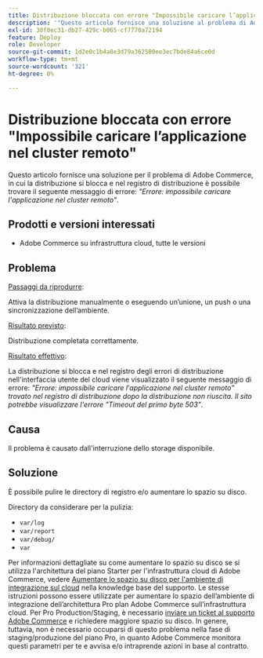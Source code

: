 ```yaml
---
title: Distribuzione bloccata con errore "Impossibile caricare l’applicazione nel cluster remoto"
description: '"Questo articolo fornisce una soluzione al problema di Adobe Commerce, in cui la distribuzione si blocca, e il seguente messaggio di errore è disponibile nel registro di distribuzione: *"Errore: impossibile caricare l’applicazione nel cluster remoto"*."'
exl-id: 30f0ec31-db27-429c-b065-cf7770a72194
feature: Deploy
role: Developer
source-git-commit: 1d2e0c1b4a8e3d79a362500ee3ec7bde84a6ce0d
workflow-type: tm+mt
source-wordcount: '321'
ht-degree: 0%

---
```


# Distribuzione bloccata con errore &quot;Impossibile caricare l’applicazione nel cluster remoto&quot;

Questo articolo fornisce una soluzione per il problema di Adobe Commerce, in cui la distribuzione si blocca e nel registro di distribuzione è possibile trovare il seguente messaggio di errore: *&quot;Errore: impossibile caricare l&#39;applicazione nel cluster remoto&quot;*.

## Prodotti e versioni interessati

* Adobe Commerce su infrastruttura cloud, tutte le versioni

## Problema

<u>Passaggi da riprodurre</u>:

Attiva la distribuzione manualmente o eseguendo un’unione, un push o una sincronizzazione dell’ambiente.

<u>Risultato previsto</u>:

Distribuzione completata correttamente.

<u>Risultato effettivo</u>:

La distribuzione si blocca e nel registro degli errori di distribuzione nell&#39;interfaccia utente del cloud viene visualizzato il seguente messaggio di errore: *&quot;Errore: impossibile caricare l&#39;applicazione nel cluster remoto&quot; trovato nel registro di distribuzione dopo la distribuzione non riuscita. Il sito potrebbe visualizzare l&#39;errore &quot;Timeout del primo byte 503&quot;*.

## Causa

Il problema è causato dall&#39;interruzione dello storage disponibile.

## Soluzione

È possibile pulire le directory di registro e/o aumentare lo spazio su disco.

Directory da considerare per la pulizia:

* `var/log`
* `var/report`
* `var/debug/`
* `var`

Per informazioni dettagliate su come aumentare lo spazio su disco se si utilizza l&#39;architettura del piano Starter per l&#39;infrastruttura cloud di Adobe Commerce, vedere [Aumentare lo spazio su disco per l&#39;ambiente di integrazione sul cloud](/help/how-to/general/increase-disk-space-for-integration-environment-on-cloud.md) nella knowledge base del supporto. Le stesse istruzioni possono essere utilizzate per aumentare lo spazio dell’ambiente di integrazione dell’architettura Pro plan Adobe Commerce sull’infrastruttura cloud. Per Pro Production/Staging, è necessario [inviare un ticket al supporto Adobe Commerce](/help/help-center-guide/help-center/magento-help-center-user-guide.md#submit-ticket-Submit-a-support-ticket) e richiedere maggiore spazio su disco. In genere, tuttavia, non è necessario occuparsi di questo problema nella fase di staging/produzione del piano Pro, in quanto Adobe Commerce monitora questi parametri per te e avvisa e/o intraprende azioni in base al contratto.
